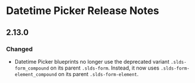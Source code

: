 <!-- Release notes authoring guidelines: http://keepachangelog.com/ -->

# Datetime Picker Release Notes

<!-- ## [Unreleased] -->

## 2.13.0

### Changed

- Datetime Picker blueprints no longer use the deprecated variant `.slds-form_compound` on its parent `.slds-form`. Instead, it now uses `.slds-form-element_compound` on its parent `.slds-form-element`.
